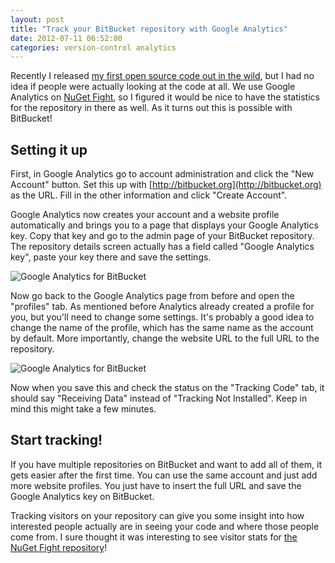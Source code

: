 ```yaml
---
layout: post
title: "Track your BitBucket repository with Google Analytics"
date: 2012-07-11 06:52:00
categories: version-control analytics
---
```

Recently I released [my first open source code out in the wild](http://kevinpelgrims.com/blog/2012/05/21/introducing-nugetfight), but I had no idea if people were actually looking at the code at all. We use Google Analytics on [NuGet Fight](http://nugetfight.com), so I figured it would be nice to have the statistics for the repository in there as well. As it turns out this is possible with BitBucket!

## Setting it up

First, in Google Analytics go to account administration and click the "New Account" button. Set this up with [http://bitbucket.org](http://bitbucket.org) as the URL. Fill in the other information and click "Create Account".

Google Analytics now creates your account and a website profile automatically and brings you to a page that displays your Google Analytics key. Copy that key and go to the admin page of your BitBucket repository. The repository details screen actually has a field called "Google Analytics key", paste your key there and save the settings.

![Google Analytics for BitBucket](http://kevinpelgrims.com/blog/files/images/2012/07/GoogleAnalyticsBitBucket_Key.png)

Now go back to the Google Analytics page from before and open the "profiles" tab. As mentioned before Analytics already created a profile for you, but you'll need to change some settings. It's probably a good idea to change the name of the profile, which has the same name as the account by default. More importantly, change the website URL to the full URL to the repository.

![Google Analytics for BitBucket](http://kevinpelgrims.com/blog/files/images/2012/07/GoogleAnalyticsBitBucket.png)

Now when you save this and check the status on the "Tracking Code" tab, it should say "Receiving Data" instead of "Tracking Not Installed". Keep in mind this might take a few minutes.

## Start tracking!

If you have multiple repositories on BitBucket and want to add all of them, it gets easier after the first time. You can use the same account and just add more website profiles. You just have to insert the full URL and save the Google Analytics key on BitBucket.

Tracking visitors on your repository can give you some insight into how interested people actually are in seeing your code and where those people come from. I sure thought it was interesting to see visitor stats for [the NuGet Fight repository](https://bitbucket.org/kevinpelgrims/nugetfight)!
